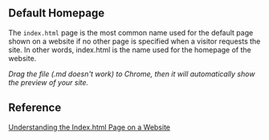 ## Default Homepage

The `index.html` page is the most common name used for the default page shown on a website if no other page is specified when a visitor requests the site. In other words, index.html is the name used for the homepage of the website.

_Drag the file (.md doesn't work) to Chrome, then it will automatically show the preview of your site._

## Reference

[Understanding the Index.html Page on a Website](https://www.lifewire.com/index-html-page-3466505)
